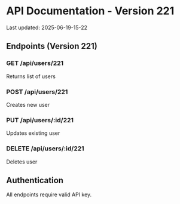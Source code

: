 # API Documentation - Version 221
Last updated: 2025-06-19-15-22

## Endpoints (Version 221)

### GET /api/users/221
Returns list of users

### POST /api/users/221
Creates new user

### PUT /api/users/:id/221
Updates existing user

### DELETE /api/users/:id/221
Deletes user

## Authentication
All endpoints require valid API key.
